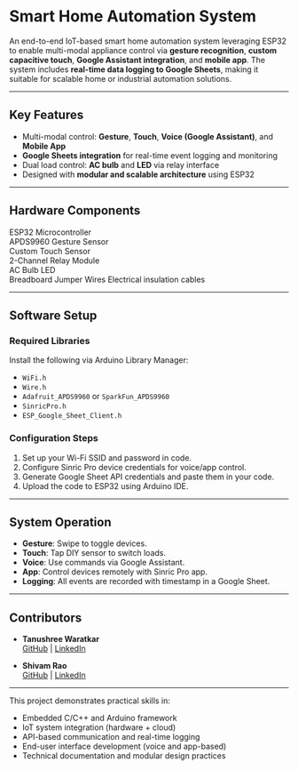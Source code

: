 # Smart Home Automation System

An end-to-end IoT-based smart home automation system leveraging ESP32 to enable multi-modal appliance control via **gesture recognition**, **custom capacitive touch**, **Google Assistant integration**, and **mobile app**. The system includes **real-time data logging to Google Sheets**, making it suitable for scalable home or industrial automation solutions.

---

## Key Features

- Multi-modal control: **Gesture**, **Touch**, **Voice (Google Assistant)**, and **Mobile App**
- **Google Sheets integration** for real-time event logging and monitoring
- Dual load control: **AC bulb** and **LED** via relay interface
- Designed with **modular and scalable architecture** using ESP32

---

## Hardware Components

 ESP32 Microcontroller                   
 APDS9960 Gesture Sensor   
 Custom Touch Sensor       
 2-Channel Relay Module    
 AC Bulb 
 LED             
 Breadboard 
 Jumper Wires 
 Electrical insulation cables

---

## Software Setup

### Required Libraries

Install the following via Arduino Library Manager:
- `WiFi.h`
- `Wire.h`
- `Adafruit_APDS9960` or `SparkFun_APDS9960`
- `SinricPro.h`
- `ESP_Google_Sheet_Client.h`

### Configuration Steps

1. Set up your Wi-Fi SSID and password in code.
2. Configure Sinric Pro device credentials for voice/app control.
3. Generate Google Sheet API credentials and paste them in your code.
4. Upload the code to ESP32 using Arduino IDE.

---

## System Operation

- **Gesture**: Swipe to toggle devices.
- **Touch**: Tap DIY sensor to switch loads.
- **Voice**: Use commands via Google Assistant.
- **App**: Control devices remotely with Sinric Pro app.
- **Logging**: All events are recorded with timestamp in a Google Sheet.

---


## Contributors

- **Tanushree Waratkar**  
  [GitHub](https://github.com/Tanushree-Waratkar) | [LinkedIn](www.linkedin.com/in/tanushree-waratkar-872a63270)

- **Shivam Rao**  
  [GitHub](https://github.com/Sv9r) | [LinkedIn](https://www.linkedin.com/in/shivam-rao-s029788/)

---

This project demonstrates practical skills in:
- Embedded C/C++ and Arduino framework
- IoT system integration (hardware + cloud)
- API-based communication and real-time logging
- End-user interface development (voice and app-based)
- Technical documentation and modular design practices
